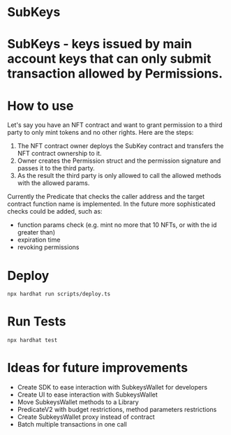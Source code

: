 # SubKeys

# SubKeys - keys issued by main account keys that can only submit transaction allowed by Permissions.

# How to use

Let's say you have an NFT contract and want to grant permission to a third party to only mint tokens and no other rights. Here are the steps:
1. The NFT contract owner deploys the SubKey contract and transfers the NFT contract ownership to it.
2. Owner creates the Permission struct and the permission signature
and passes it to the third party.
3. As the result the third party is only allowed to call the allowed methods with the allowed params.

Currently the Predicate that checks the caller address and the target contract function name is implemented. In the future more sophisticated checks could be added, such as:

- function params check (e.g. mint no more that 10 NFTs, or with the id greater than)
- expiration time
- revoking permissions

# Deploy

```
npx hardhat run scripts/deploy.ts 
```

# Run Tests

```
npx hardhat test
```

# Ideas for future improvements

- Create SDK to ease interaction with SubkeysWallet for developers
- Create UI to ease interaction with SubkeysWallet
- Move SubkeysWallet methods to a Library
- PredicateV2 with budget restrictions, method parameters restrictions
- Create SubkeysWallet proxy instead of contract
- Batch multiple transactions in one call
